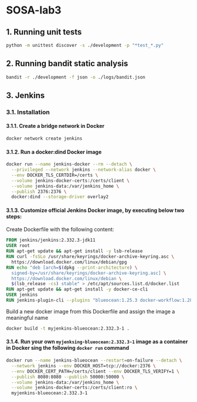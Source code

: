 # SOSA-lab3

## 1. Running unit tests
```bash
python -m unittest discover -s ./development -p "*test_*.py"
```

## 2. Running bandit static analysis
```bash
bandit -r ./development -f json -o ./logs/bandit.json
```

## 3. Jenkins

### 3.1. Installation

#### 3.1.1. Create a bridge network in Docker

```bash
docker network create jenkins
```

#### 3.1.2. Run a docker:dind Docker image

```bash
docker run --name jenkins-docker --rm --detach \
  --privileged --network jenkins --network-alias docker \
  --env DOCKER_TLS_CERTDIR=/certs \
  --volume jenkins-docker-certs:/certs/client \
  --volume jenkins-data:/var/jenkins_home \
  --publish 2376:2376 \
  docker:dind --storage-driver overlay2
```
#### 3.1.3. Customize official Jenkins Docker image, by executing below two steps:

Create Dockerfile with the following content:

```dockerfile
FROM jenkins/jenkins:2.332.3-jdk11
USER root
RUN apt-get update && apt-get install -y lsb-release
RUN curl -fsSLo /usr/share/keyrings/docker-archive-keyring.asc \
  https://download.docker.com/linux/debian/gpg
RUN echo "deb [arch=$(dpkg --print-architecture) \
  signed-by=/usr/share/keyrings/docker-archive-keyring.asc] \
  https://download.docker.com/linux/debian \
  $(lsb_release -cs) stable" > /etc/apt/sources.list.d/docker.list
RUN apt-get update && apt-get install -y docker-ce-cli
USER jenkins
RUN jenkins-plugin-cli --plugins "blueocean:1.25.3 docker-workflow:1.28"
```

Build a new docker image from this Dockerfile and assign the image a meaningful name

```bash
docker build -t myjenkins-blueocean:2.332.3-1 .
```

#### 3.1.4. Run your own `myjenksing-blueocean:2.332.3-1` image as a container in Docker sing the following `docker run` command

```bash
docker run --name jenkins-blueocean --restart=on-failure --detach \
  --network jenkins --env DOCKER_HOST=tcp://docker:2376 \
  --env DOCKER_CERT_PATH=/certs/client --env DOCKER_TLS_VERIFY=1 \
  --publish 8080:8080 --publish 50000:50000 \
  --volume jenkins-data:/var/jenkins_home \
  --volume jenkins-docker-certs:/certs/client:ro \
  myjenkins-blueocean:2.332.3-1
```
